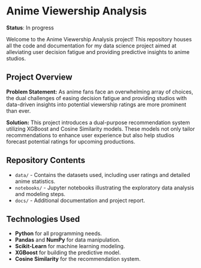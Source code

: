 # Anime Viewership Analysis

**Status**: In progress

Welcome to the Anime Viewership Analysis project! This repository houses all the code and documentation for my data science project aimed at alleviating user decision fatigue and providing predictive insights to anime studios.

## Project Overview

**Problem Statement:** As anime fans face an overwhelming array of choices, the dual challenges of easing decision fatigue and providing studios with data-driven insights into potential viewership ratings are more prominent than ever.

**Solution:** This project introduces a dual-purpose recommendation system utilizing XGBoost and Cosine Similarity models. These models not only tailor recommendations to enhance user experience but also help studios forecast potential ratings for upcoming productions.

## Repository Contents

- `data/` - Contains the datasets used, including user ratings and detailed anime statistics.
- `notebooks/` - Jupyter notebooks illustrating the exploratory data analysis and modeling steps.
- `docs/` - Additional documentation and project report.

## Technologies Used

- **Python** for all programming needs.
- **Pandas** and **NumPy** for data manipulation.
- **Scikit-Learn** for machine learning modeling.
- **XGBoost** for building the predictive model.
- **Cosine Similarity** for the recommendation system.
